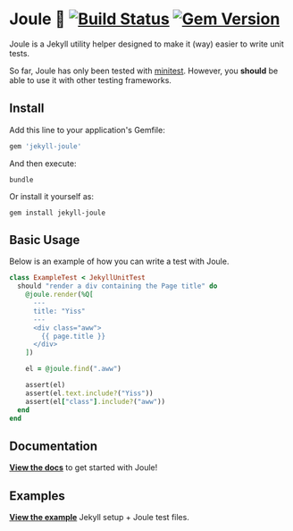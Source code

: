 # Joule 🔸 [![Build Status](https://travis-ci.org/helpscout/jekyll-joule.svg?branch=master)](https://travis-ci.org/helpscout/jekyll-joule) [![Gem Version](https://badge.fury.io/rb/jekyll-joule.svg)](https://badge.fury.io/rb/jekyll-joule)

Joule is a Jekyll utility helper designed to make it (way) easier to write unit tests.

So far, Joule has only been tested with [minitest](https://github.com/seattlerb/minitest). However, you **should** be able to use it with other testing frameworks.


## Install

Add this line to your application's Gemfile:

```ruby
gem 'jekyll-joule'
```

And then execute:
```
bundle
```

Or install it yourself as:
```
gem install jekyll-joule
```



## Basic Usage

Below is an example of how you can write a test with Joule.

```rb
class ExampleTest < JekyllUnitTest
  should "render a div containing the Page title" do
    @joule.render(%Q[
      ---
      title: "Yiss"
      ---
      <div class="aww">
        {{ page.title }}
      </div>
    ])

    el = @joule.find(".aww")

    assert(el)
    assert(el.text.include?("Yiss"))
    assert(el["class"].include?("aww"))
  end
end
```



## Documentation

**[View the docs](https://github.com/helpscout/jekyll-joule/blob/master/docs/introduction.md)** to get started with Joule!



## Examples

**[View the example](https://github.com/helpscout/jekyll-joule/tree/master/examples)** Jekyll setup + Joule test files.
